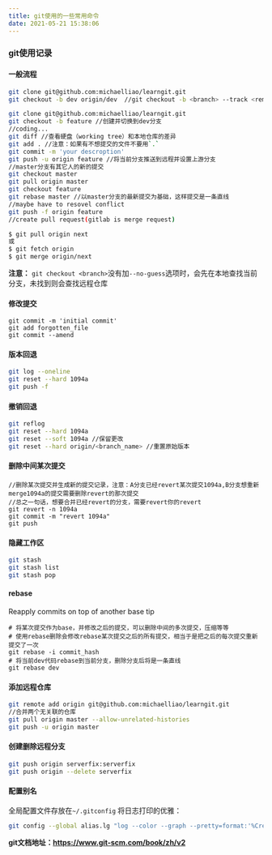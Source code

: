 ```yaml
---
title: git使用的一些常用命令
date: 2021-05-21 15:38:06
---
```



### git使用记录

#### 一般流程

```bash
git clone git@github.com:michaelliao/learngit.git
git checkout -b dev origin/dev  //git checkout -b <branch> --track <remote>/<branch>
```
```bash
git clone git@github.com:michaelliao/learngit.git
git checkout -b feature //创建并切换到dev分支
//coding...
git diff //查看硬盘（working tree）和本地仓库的差异
git add . //注意：如果有不想提交的文件不要用`.`
git commit -m 'your descroption'
git push -u origin feature //将当前分支推送到远程并设置上游分支
//master分支有其它人的新的提交
git checkout master
git pull origin master
git checkout feature
git rebase master //以master分支的最新提交为基础，这样提交是一条直线
//maybe have to resovel conflict
git push -f origin feature
//create pull request(gitlab is merge request)
```
```bash
$ git pull origin next
或
$ git fetch origin
$ git merge origin/next
```

**注意：** `git checkout <branch>`没有加`--no-guess`选项时，会先在本地查找当前分支，未找到则会查找远程仓库

#### 修改提交
```
git commit -m 'initial commit'
git add forgotten_file
git commit --amend
```

#### 版本回退
```bash
git log --oneline
git reset --hard 1094a
git push -f
```

#### 撤销回退
```bash
git reflog
git reset --hard 1094a
git reset --soft 1094a //保留更改
git reset --hard origin/<branch_name> //重置原始版本
```

#### 删除中间某次提交
```bsah
//删除某次提交并生成新的提交记录，注意：A分支已经revert某次提交1094a,B分支想重新merge1094a的提交需要删除revert的那次提交
//总之一句话，想要合并已经revert的分支，需要revert你的revert
git revert -n 1094a
git commit -m "revert 1094a"
git push
```

#### 隐藏工作区
```bash
git stash
git stash list
git stash pop
```

#### rebase
Reapply commits on top of another base tip

```
# 将某次提交作为base，并修改之后的提交，可以删除中间的多次提交，压缩等等
# 使用rebase删除会修改rebase某次提交之后的所有提交，相当于是把之后的每次提交重新提交了一次
git rebase -i commit_hash
# 将当前dev代码rebase到当前分支，删除分支后将是一条直线
git rebase dev
```

#### 添加远程仓库
```bash
git remote add origin git@github.com:michaelliao/learngit.git
//合并两个无关联的仓库
git pull origin master --allow-unrelated-histories
git push -u origin master
```

#### 创建删除远程分支
```bash
git push origin serverfix:serverfix
git push origin --delete serverfix
```


#### 配置别名
全局配置文件存放在`~/.gitconfig`
将日志打印的优雅：
```bash
git config --global alias.lg "log --color --graph --pretty=format:'%Cred%h%Creset -%C(yellow)%d%Creset %s %Cgreen(%cr) %C(bold blue)<%an>%Creset' --abbrev-commit"
```

**git文档地址：https://www.git-scm.com/book/zh/v2**


